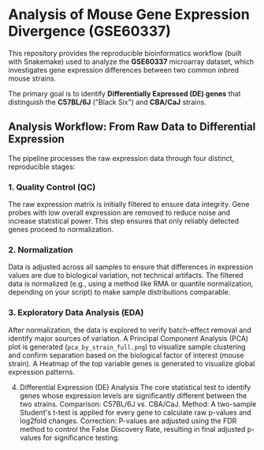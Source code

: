 # Analysis of Mouse Gene Expression Divergence (GSE60337)

This repository provides the reproducible bioinformatics workflow (built with Snakemake) used to analyze the **GSE60337** microarray dataset, which investigates gene expression differences between two common inbred mouse strains.

The primary goal is to identify **Differentially Expressed (DE) genes** that distinguish the **C57BL/6J** ("Black Six") and **CBA/CaJ** strains.

## Analysis Workflow: From Raw Data to Differential Expression

The pipeline processes the raw expression data through four distinct, reproducible stages:

### 1. Quality Control (QC)
The raw expression matrix is initially filtered to ensure data integrity.
Gene probes with low overall expression are removed to reduce noise and increase statistical power. This step ensures that only reliably detected genes proceed to normalization.

### 2. Normalization
Data is adjusted across all samples to ensure that differences in expression values are due to biological variation, not technical artifacts.
The filtered data is normalized (e.g., using a method like RMA or quantile normalization, depending on your script) to make sample distributions comparable.

### 3. Exploratory Data Analysis (EDA)
After normalization, the data is explored to verify batch-effect removal and identify major sources of variation.
A Principal Component Analysis (PCA) plot is generated (`pca_by_strain_full.png`) to visualize sample clustering and confirm separation based on the biological factor of interest (mouse strain).
A Heatmap of the top variable genes is generated to visualize global expression patterns.

4. Differential Expression (DE) Analysis
The core statistical test to identify genes whose expression levels are significantly different between the two strains.
Comparison: C57BL/6J vs. CBA/CaJ.
Method: A two-sample Student's t-test is applied for every gene to calculate raw p-values and log2fold changes.
Correction: P-values are adjusted using the FDR method to control the False Discovery Rate, resulting in final adjusted p-values for significance testing.
